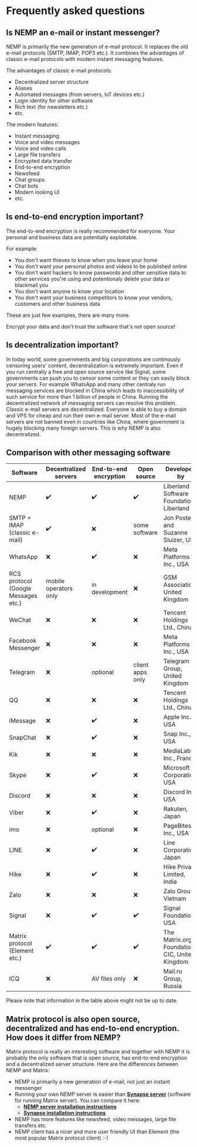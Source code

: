 # Frequently asked questions

## Is NEMP an e-mail or instant messenger?

NEMP is primarily the new generation of e-mail protocol. It replaces the old e-mail protocols (SMTP, IMAP, POP3 etc.). It combines the advantages of classic e-mail protocols with modern instant messaging features.

The advantages of classic e-mail protocols:

- Decentralized server structure
- Aliases
- Automated messages (from servers, IoT devices etc.)
- Login identity for other software
- Rich text (for newsletters etc.)
- etc.

The modern features:

- Instant messaging
- Voice and video messages
- Voice and video calls
- Large file transfers
- Encrypted data transfer
- End-to-end encryption
- Newsfeed
- Chat groups
- Chat bots
- Modern looking UI
- etc.

## Is end-to-end encryption important?

The end-to-end encryption is really recommended for everyone. Your personal and business data are potentially exploitable.

For example:

- You don't want thieves to know when you leave your home
- You don't want your personal photos and videos to be published online
- You don't want hackers to know passwords and other sensitive data to other services you're using and potentionaly delete your data or blackmail you
- You don't want anyone to know your location
- You don't want your business competitors to know your vendors, customers and other business data

These are just few examples, there are many more.

Encrypt your data and don't trust the software that's not open source!

## Is decentralization important?

In today world, some governments and big corporations are continously censoring users' content, decentralization is extremely important. Even if you run centrally a free and open source service like Signal, some governments can push you to censor some content or they can easily block your servers.
For example WhatsApp and many other centraly run messaging services are blocked in China which leads to inaccessibility of such service for more than 1 billion of people in China.
Running the decentralized network of messaging servers can resolve this problem. Classic e-mail servers are decentralized. Everyone is able to buy a domain and VPS for cheap and run their own e-mail server. Most of the e-mail servers are not banned even in countries like China, where government is hugely blocking many foreign servers. This is why NEMP is also decentralized.

## Comparison with other messaging software

| Software                            | Decentralized servers | End-to-end encryption |     Open source    |               Developed by                    |
|-------------------------------------|-----------------------|-----------------------|--------------------|-----------------------------------------------|
| NEMP                                |   :heavy_check_mark:  |   :heavy_check_mark:  | :heavy_check_mark: | Liberland Software Foundation, Liberland      |
| SMTP + IMAP (classic e-mail)        |   :heavy_check_mark:  |          :x:          |    some software   | Jon Postel and Suzanne Sluizer, USA           |
| WhatsApp                            |          :x:          |   :heavy_check_mark:  |         :x:        | Meta Platforms Inc., USA                      |
| RCS protocol (Google Messages etc.) | mobile operators only |     in development    |         :x:        | GSM Association, United Kingdom               |
| WeChat                              |          :x:          |          :x:          |         :x:        | Tencent Holdings Ltd., China                  |
| Facebook Messenger                  |          :x:          |          :x:          |         :x:        | Meta Platforms Inc., USA                      |
| Telegram                            |          :x:          |        optional       |  client apps only  | Telegram Group, United Kingdom                |
| QQ                                  |          :x:          |          :x:          |         :x:        | Tencent Holdings Ltd., China                  |
| iMessage                            |          :x:          |   :heavy_check_mark:  |         :x:        | Apple Inc., USA                               |
| SnapChat                            |          :x:          |   :heavy_check_mark:  |         :x:        |	Snap Inc., USA                                |
| Kik                                 |          :x:          |          :x:          |         :x:        |	MediaLab AI Inc., France                      |
| Skype                               |          :x:          |   :heavy_check_mark:  |         :x:        |	Microsoft Corporation, USA                    |
| Discord                             |          :x:          |          :x:          |         :x:        | Discord Inc., USA                             |
| Viber                               |          :x:          |   :heavy_check_mark:  |         :x:        |	Rakuten, Japan                                |
| imo                                 |          :x:          |        optional       |         :x:        |	PageBites Inc., USA                           |
| LINE                                |          :x:          |   :heavy_check_mark:  |         :x:        |	Line Corporation, Japan                       |
| Hike                                |          :x:          |   :heavy_check_mark:  |         :x:        |	Hike Private Limited, India                   |
| Zalo                                |          :x:          |          :x:          |         :x:        | Zalo Group, Vietnam                           |
| Signal                              |          :x:          |   :heavy_check_mark:  | :heavy_check_mark: |	Signal Foundation, USA                        |
| Matrix protocol (Element etc.)      |   :heavy_check_mark:  |   :heavy_check_mark:  | :heavy_check_mark: |	The Matrix.org Foundation CIC, United Kingdom |
| ICQ                                 |          :x:          |     AV files only     |         :x:        |	Mail.ru Group, Russia                         |

Please note that information in the table above might not be up to date.

## Matrix protocol is also open source, decentralized and has end-to-end encryption. How does it differ from NEMP?

Matrix protocol is really an interesting software and together with NEMP it is probably the only software that is open source, has end-to-end encryption and a decentralized server structure. Here are the differences between NEMP and Matrix:

- NEMP is primarily a new generation of e-mail, not just an instant messenger
- Running your own NEMP server is easier than [**Synapse server**](https://matrix.org/docs/projects/server/synapse) (software for running Matrix server). You can compare it here:
  - [**NEMP server installation instructions**](./INSTALL.md)
  - [**Synapse installation instructions**](https://matrix-org.github.io/synapse/latest/setup/installation.html)
- NEMP has more features like newsfeed, video messages, large file transfers etc.
- NEMP client has a nicer and more user friendly UI than Element (the most popular Matrix protocol client) :-)
